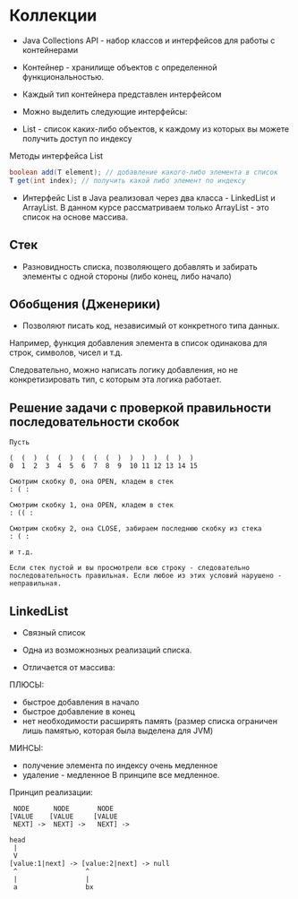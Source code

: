 # Коллекции

* Java Collections API - набор классов и интерфейсов для работы с контейнерами

* Контейнер - хранилище объектов с определенной функциональностью.

* Каждый тип контейнера представлен интерфейсом

* Можно выделить следующие интерфейсы:

* List - список каких-либо объектов, к каждому из которых вы можете получить доступ по индексу

Методы интерфейса List

```JAVA
boolean add(T element); // добавление какого-либо элемента в список
T get(int index); // получить какой либо элемент по индексу
```

* Интерфейс List в Java реализовал через два класса - LinkedList и ArrayList. В данном курсе рассматриваем только ArrayList - это список на основе массива.

## Стек

* Разновидность списка, позволяющего добавлять и забирать элементы с одной стороны (либо конец, либо начало)

## Обобщения (Дженерики)

* Позволяют писать код, независимый от конкретного типа данных.

Например, функция добавления элемента в список одинакова для строк, символов, чисел и т.д.

Следовательно, можно написать логику добавления, но не конкретизировать тип, с которым эта логика работает.

## Решение задачи с проверкой правильности последовательности скобок

```
Пусть 

(  (  )  (  (  )  (  (  (  )  )  )  )  (  )  )
0  1  2  3  4  5  6  7  8  9  10 11 12 13 14 15

Смотрим скобку 0, она OPEN, кладем в стек
: ( :

Смотрим скобку 1, она OPEN, кладем в стек
: (( :

Смотрим скобку 2, она CLOSE, забираем последнюю скобку из стека
: ( :

и т.д.

Если стек пустой и вы просмотрели всю строку - следовательно последовательность правильная. Если любое из этих условий нарушено - неправильная.
```

## LinkedList

* Связный список

* Одна из возможнозных реализаций списка. 

* Отличается от массива:

ПЛЮСЫ:
- быстрое добавления в начало
- быстрое добавление в конец
- нет необходимости расширять память (размер списка ограничен лишь памятью, которая была выделена для JVM)

МИНСЫ:
- получение элемента по индексу очень медленное
- удаление - медленное
В принципе все медленное.

Принцип реализации:

```
 NODE      NODE       NODE
[VALUE    [VALUE     [VALUE
 NEXT] ->  NEXT] ->   NEXT] -> 
```

```
head
 |
 V
[value:1|next] -> [value:2|next] -> null
 ^                 ^
 |                 |
 a                 bx
```

